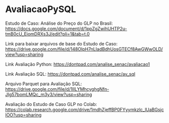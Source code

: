 # AvaliacaoPySQL

Estudo de Caso: Análise do Preço do GLP no Brasil: https://docs.google.com/document/d/1ppZgZwihUHTP2u-tmB0cU_EiomDRXs3J/edit?pli=1&tab=t.0

Link para baixar arquivos de base do Estudo de Caso: https://drive.google.com/file/d/148OlpH7nLIadBdhUosGTECf8AwGWwOLD/view?usp=sharing

Link Avaliação Python: https://dontpad.com/analise_senac/avaliacao1

Link Avaliação SQL: https://dontpad.com/analise_senac/av_sql

Arquivo Parquet para Avaliação SQL: https://drive.google.com/file/d/1IILYMhcyghgNfn-JIg57bomLMQc_m3y3/view?usp=sharing

Avaliação do Estudo de Caso GLP no Colab: https://colab.research.google.com/drive/1mdhZjeffBP0FYyymkzlc_lUaBGsjclOO?usp=sharing
